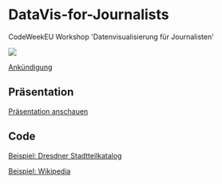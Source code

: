 DataVis-for-Journalists
=======================

CodeWeekEU Workshop 'Datenvisualisierung für Journalisten'

![](http://mechlab-engineering.de/wordpress/wp-content/uploads/2014/10/Headerimage-700x441.jpg)

[Ankündigung](http://mechlab-engineering.de/2014/10/codeweek-workshop-datenvisualisierung-fuer-journalisten/)

## Präsentation

[Präsentation anschauen](http://mechlab-academy.de/Workshops/Presentation-CodeWeek-DataVis-Journalists.html)

## Code

[Beispiel: Dresdner Stadtteilkatalog](http://nbviewer.ipython.org/github/MechLabEngineering/DataVis-for-Journalists/blob/master/Stadtteilkatalog2Grafik.ipynb)

[Beispiel: Wikipedia](http://nbviewer.ipython.org/github/MechLabEngineering/DataVis-for-Journalists/blob/master/Wikipedia2Grafik.ipynb)
